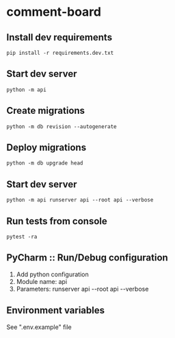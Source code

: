 # comment-board
## Install dev requirements
```shell script
pip install -r requirements.dev.txt
```
## Start dev server
```shell script
python -m api
```
## Create migrations
```shell script
python -m db revision --autogenerate
```
## Deploy migrations
```shell script
python -m db upgrade head
```
## Start dev server
```shell script
python -m api runserver api --root api --verbose
```
## Run tests from console
```shell script
pytest -ra
```
## PyCharm :: Run/Debug configuration
1. Add python configuration
1. Module name: api
1. Parameters: runserver api --root api --verbose
## Environment variables
See ".env.example" file